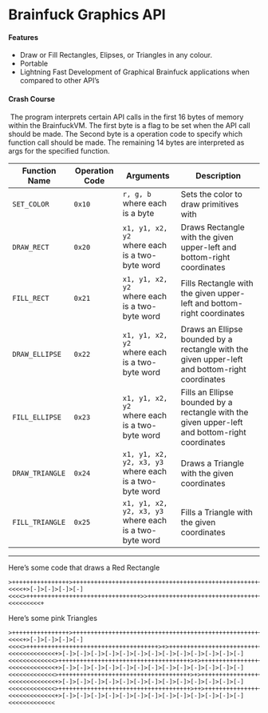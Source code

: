 # Brainfuck Graphics API

#### Features 

- Draw or Fill Rectangles, Elipses, or Triangles in any colour.
- Portable 
- Lightning Fast Development of Graphical Brainfuck applications when compared to other API’s 

#### Crash Course

​	The program interprets certain API calls in the first 16 bytes of memory within the BrainfuckVM. The first byte is a flag to be set when the API call should be made. The Second byte is a operation code to specify which function call should be made. The remaining 14 bytes are interpreted as args for the specified function. 

| Function Name   | Operation Code | Arguments                                                   | Description                                                  |
| --------------- | -------------- | ----------------------------------------------------------- | ------------------------------------------------------------ |
| `SET_COLOR`     | `0x10`         | `r, g, b` <br />where each is a byte                        | Sets the color to draw primitives with                       |
| `DRAW_RECT`     | `0x20`         | `x1, y1, x2, y2`<br />where each is a two-byte word         | Draws Rectangle with the given upper-left and bottom-right coordinates |
| `FILL_RECT`     | `0x21`         | `x1, y1, x2, y2`<br />where each is a two-byte word         | Fills Rectangle with the given upper-left and bottom-right coordinates |
| `DRAW_ELLIPSE`  | `0x22`         | `x1, y1, x2, y2`<br />where each is a two-byte word         | Draws an Ellipse bounded by a rectangle with the given upper-left and bottom-right coordinates |
| `FILL_ELLIPSE`  | `0x23`         | `x1, y1, x2, y2`<br />where each is a two-byte word         | Fills an Ellipse bounded by a rectangle with the given upper-left and bottom-right coordinates |
| `DRAW_TRIANGLE` | `0x24`         | `x1, y1, x2, y2, x3, y3`<br />where each is a two-byte word | Draws a Triangle with the given coordinates                  |
| `FILL_TRIANGLE` | `0x25`         | `x1, y1, x2, y2, x3, y3`<br />where each is a two-byte word | Fills a Triangle with the given coordinates                  |



---

Here’s some code that draws a Red Rectangle 

```brainfuck
>++++++++++++++++>+++++++++++++++++++++++++++++++++++++++++++++++++++++++++++++++++++++++++++++++++++++++++++++++++++++++++++++++++++++++++++++++++++++++++++++++++++++++++++++++++++++++++++++++++++++++++++++++++++++++++++++++++++++++++++++++++++++++++++++++++++++++++++++++>><<<<+>[-]>[-]>[-]>[-]<<<<>++++++++++++++++++++++++++++++++>>++++++++++++++++++++++++++++++++++++++++++++++++++>>++++++++++++++++++++++++++++++++++++++++++++++++++++++++++++++++++++++++++++++++++++++++++++++++++++>>++++++++++++++++++++++++++++++++++++++++++++++++++++++++++++++++++++++++++++++++++++++++++++++++++++++++++++++++++++++++++++++++++++++++++++++++++++++++++++++++++++++++++++++++++++++++++++++++++++++++>>++++++++++++++++++++++++++++++++++++++++++++++++++++++++++++++++++++++++++++++++++++++++++++++++++++++++++++++++++++++++++++++++++++++++++++++++++++++++++++++++++++++++++++++++++++++++++++++++++++++++<<<<<<<<<+
```

Here’s some pink Triangles

```brainfuck
>++++++++++++++++>++++++++++++++++++++++++++++++++++++++++++++++++++++++++++++++++++++++++++++++++++++++++++++++++++++++++++++++++++++++++++++++++++++++++++++++++++++++++++++++++++++++++++++++++++++++++++++++++++++++++++++++++++++++++++++++++++++++++>+++++++++++++++++++++++++++++++++++++++++++++++++++++++++++++++++++++++++++++++++++++++++++++++++++++++++++++++++++++++++++++++++++++++++++++++++++++++++++>++++++++++++++++++++++++++++++++++++++++++++++++++++++++++++++++++++++++++++++++++++++++++++++++++++++++++++++++++++++++++++++++++++++++++++++++++++++++++++++++++++++++++++++++++++++++++++++++<<<<+>[-]>[-]>[-]>[-]<<<<>+++++++++++++++++++++++++++++++++++++>+>++++++++++++++++++++++++++++++++++++++++++++++++++++++++++++++++++++++++++++++++++++++++++++++++++++++++++++++++++++++++++++++++++++++++++++++++++++++++++++++++++++++++++++++++++++++++++++++++++++++++++++++++++++++++++++++++++++++++++++++++++++>>++++++++++++++++++++++++++++++++++++++++++++++++++++++++++++++++++++++++++++++++++++++++++++++++++++++++++++++++++++++++++++++++++++++++++++++++++++++++++++++++++++++++++++++++++++++++++++++++++++++++++++++++++++++++++++++++++++++++++++++++++++++++++>++>++++++++++++++++++++++++++++++++++++++>>++++++++++++++++++++++++++++++++++++++++++++++++++++++++++++++++++++++++++++++++++++++++++++++++++++++++++++++++++++++++++++++++++++++++++++++++++++++++++++++++++++++++++++++++++++++++++++++++++++++++++++++++++++++++++++++++++++++++++++++++++++++++++>++>+++++++++++++>+>++++++++++++++++++++++++++++++++++++++++++++++++++++++++++++++++++++++++++++++++++++++++++++++++++++++++++++++++++++++++++++++++++++++++++++++++<<<<<<<<<<<<<+>[-]>[-]>[-]>[-]>[-]>[-]>[-]>[-]>[-]>[-]>[-]>[-]>[-]<<<<<<<<<<<<<>+++++++++++++++++++++++++++++++++++++>+>++++++++++++++++++++++++++++++++++++++++++++++++++++++++++++++++++++++++++++++++++++++++++++++++++++++++++++++++++++++++++++++++++++++++++++++++++++++++++++++++++++++++++++++++++++++++++++++++++++++++++++++++++++++++++++++++++++++++++++++++++++>>++++++++++++++++++++++++++++++++++++++++++++++++++++++++++++++++++++++++++++++++++++++++++++++++++++++++++++++++++++++++++++++++++++++++++++++++++++++++++++++++++++++++++++++++++++++++++++++++++++++++>++>++++++++++++++++++++++++++++++++++++++>>++++++++++++++++++++++++++++++++++++++++++++++++++++++++++++++++++++++++++++++++++++++++++++++++++++++++++++++++++++++++++++++++++++++++++++++++++++++++++++++++++++++++++++++++++++++++++++++++++++++++>++>+++++++++++++>>++++++++++++++++++++++++++++++++++++++++++++++++++<<<<<<<<<<<<<+>[-]>[-]>[-]>[-]>[-]>[-]>[-]>[-]>[-]>[-]>[-]>[-]>[-]<<<<<<<<<<<<<>+++++++++++++++++++++++++++++++++++++>+>++++++++++++++++++++++++++++++++++++++++++++++++++++++++++++++++++++++++++++++++++++++++++++++++++++++++++++++++++++++++++++++++++++++++++++++++++++++++++++++++++++++++++++++++++++++++++++++++++++++++++++++++++++++++++++++++++++++++++++++++++++>>++++++++++++++++++++++++++++++++++++++++++++++++++++++++++++++++++++++++++++++++++++++++++++++++++++++++++++++++++++++++++++++++++++++++++++++++++++++++++++++++++++++++++++++++++++++++++++++++++++++++>+>++++++++++++++++++++++++++++++++++++++++++++++++++++++++++++++++++++++++++++++++++++++++++++++++++++++++++++++++++++++++++++++++++++++++++++++++++++++++++++++++++++++++++++++++++++++++++++++++++++++++++++++++++++++++++++++++++++++++++++++++++++>>++++++++++++++++++++++++++++++++++++++++++++++++++++++++++++++++++++++++++++++++++++++++++++++++++++++++++++++++++++++++++++++++++++++++++++++++++++++++++++++++++++++++++++++++++++++++++++++++++++++++++++++++++++++++++++++++++++++++++++++++++++++++++>+>+++++++++++++++++++++++++++++++++++++++++++++++++++++++++++++++++++++>>+++++++++++++++++++++++++++++++++++++++++++++++++++++++++++++++++++++++++++++++++++++++++++++++++++++++++++++++++++++++++++++++++++++++++++++++++++++++++++++++++++++++++++++++++++++++++++++++++++++++++++++++++++++++++++++++++<<<<<<<<<<<<<+>[-]>[-]>[-]>[-]>[-]>[-]>[-]>[-]>[-]>[-]>[-]>[-]>[-]<<<<<<<<<<<<<>+++++++++++++++++++++++++++++++++++++>++>++++++++++++++++++++++++++++++++++++++>>++++++++++++++++++++++++++++++++++++++++++++++++++++++++++++++++++++++++++++++++++++++++++++++++++++++++++++++++++++++++++++++++++++++++++++++++++++++++++++++++++++++++++++++++++++++++++++++++++++++++>++>++++++++++++++++++++++++++++++++++++++>>++++++++++++++++++++++++++++++++++++++++++++++++++++++++++++++++++++++++++++++++++++++++++++++++++++++++++++++++++++++++++++++++++++++++++++++++++++++++++++++++++++++++++++++++++++++++++++++++++++++++++++++++++++++++++++++++++++++++++++++++++++++++++>++>+++++++++++++++++++++++++++++++++++++++++++++++++++++++++++++++++++++++++++++++++++++++++++++++++++++++++++++++++++++++++++++++++++++++++++++++++++++++++++++++++++++++++++++++++++++++++++++++++++++++++++++++++++++>>+++++++++++++++++++++++++++++++++++++++++++++++++++++++++++++++++++++++++++++++++++++++++++++++++++++++++++++++++++++++++++++++++++++++++++++++++++++++++++++++++++++++++++++++++++++++++++++++++++++++++++++++++++++++++++++++++<<<<<<<<<<<<<+>[-]>[-]>[-]>[-]>[-]>[-]>[-]>[-]>[-]>[-]>[-]>[-]>[-]<<<<<<<<<<<<<
```

